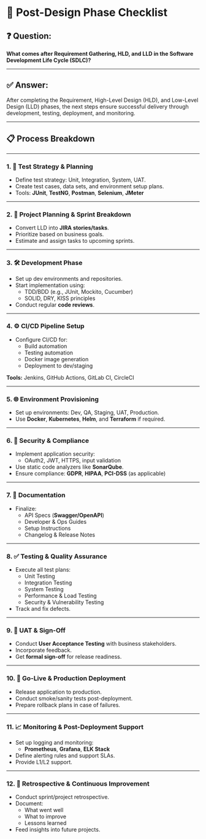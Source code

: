 # 🚀 Post-Design Phase Checklist

## ❓ Question:
**What comes after Requirement Gathering, HLD, and LLD in the Software Development Life Cycle (SDLC)?**

---

## ✅ Answer:

After completing the Requirement, High-Level Design (HLD), and Low-Level Design (LLD) phases, the next steps ensure successful delivery through development, testing, deployment, and monitoring.

---

## 📋 Process Breakdown

---

### 1. 🧪 Test Strategy & Planning
- Define test strategy: Unit, Integration, System, UAT.
- Create test cases, data sets, and environment setup plans.
- Tools: **JUnit**, **TestNG**, **Postman**, **Selenium**, **JMeter**

---

### 2. 📅 Project Planning & Sprint Breakdown
- Convert LLD into **JIRA stories/tasks**.
- Prioritize based on business goals.
- Estimate and assign tasks to upcoming sprints.

---

### 3. 🛠️ Development Phase
- Set up dev environments and repositories.
- Start implementation using:
    - TDD/BDD (e.g., JUnit, Mockito, Cucumber)
    - SOLID, DRY, KISS principles
- Conduct regular **code reviews**.

---

### 4. ⚙️ CI/CD Pipeline Setup
- Configure CI/CD for:
    - Build automation
    - Testing automation
    - Docker image generation
    - Deployment to dev/staging

**Tools:** Jenkins, GitHub Actions, GitLab CI, CircleCI

---

### 5. 🌐 Environment Provisioning
- Set up environments: Dev, QA, Staging, UAT, Production.
- Use **Docker**, **Kubernetes**, **Helm**, and **Terraform** if required.

---

### 6. 🔐 Security & Compliance
- Implement application security:
    - OAuth2, JWT, HTTPS, input validation
- Use static code analyzers like **SonarQube**.
- Ensure compliance: **GDPR**, **HIPAA**, **PCI-DSS** (as applicable)

---

### 7. 📄 Documentation
- Finalize:
    - API Specs (**Swagger/OpenAPI**)
    - Developer & Ops Guides
    - Setup Instructions
    - Changelog & Release Notes

---

### 8. ✅ Testing & Quality Assurance
- Execute all test plans:
    - Unit Testing
    - Integration Testing
    - System Testing
    - Performance & Load Testing
    - Security & Vulnerability Testing
- Track and fix defects.

---

### 9. 🧪 UAT & Sign-Off
- Conduct **User Acceptance Testing** with business stakeholders.
- Incorporate feedback.
- Get **formal sign-off** for release readiness.

---

### 10. 🚀 Go-Live & Production Deployment
- Release application to production.
- Conduct smoke/sanity tests post-deployment.
- Prepare rollback plans in case of failures.

---

### 11. 📈 Monitoring & Post-Deployment Support
- Set up logging and monitoring:
    - **Prometheus**, **Grafana**, **ELK Stack**
- Define alerting rules and support SLAs.
- Provide L1/L2 support.

---

### 12. 🔄 Retrospective & Continuous Improvement
- Conduct sprint/project retrospective.
- Document:
    - What went well
    - What to improve
    - Lessons learned
- Feed insights into future projects.